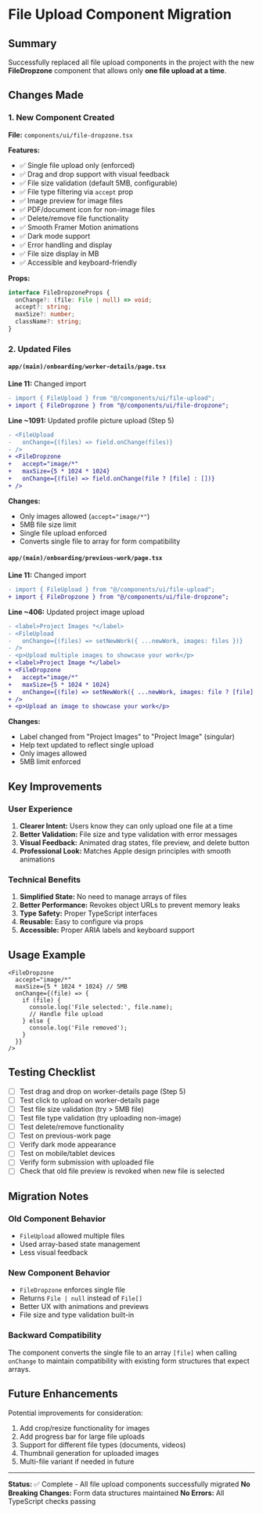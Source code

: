 # File Upload Component Migration

## Summary
Successfully replaced all file upload components in the project with the new **FileDropzone** component that allows only **one file upload at a time**.

## Changes Made

### 1. New Component Created
**File:** `components/ui/file-dropzone.tsx`

**Features:**
- ✅ Single file upload only (enforced)
- ✅ Drag and drop support with visual feedback
- ✅ File size validation (default 5MB, configurable)
- ✅ File type filtering via `accept` prop
- ✅ Image preview for image files
- ✅ PDF/document icon for non-image files
- ✅ Delete/remove file functionality
- ✅ Smooth Framer Motion animations
- ✅ Dark mode support
- ✅ Error handling and display
- ✅ File size display in MB
- ✅ Accessible and keyboard-friendly

**Props:**
```typescript
interface FileDropzoneProps {
  onChange?: (file: File | null) => void;
  accept?: string;
  maxSize?: number;
  className?: string;
}
```

### 2. Updated Files

#### `app/(main)/onboarding/worker-details/page.tsx`
**Line 11:** Changed import
```diff
- import { FileUpload } from "@/components/ui/file-upload";
+ import { FileDropzone } from "@/components/ui/file-dropzone";
```

**Line ~1091:** Updated profile picture upload (Step 5)
```diff
- <FileUpload
-   onChange={(files) => field.onChange(files)}
- />
+ <FileDropzone
+   accept="image/*"
+   maxSize={5 * 1024 * 1024}
+   onChange={(file) => field.onChange(file ? [file] : [])}
+ />
```

**Changes:**
- Only images allowed (`accept="image/*"`)
- 5MB file size limit
- Single file upload enforced
- Converts single file to array for form compatibility

#### `app/(main)/onboarding/previous-work/page.tsx`
**Line 11:** Changed import
```diff
- import { FileUpload } from "@/components/ui/file-upload";
+ import { FileDropzone } from "@/components/ui/file-dropzone";
```

**Line ~406:** Updated project image upload
```diff
- <label>Project Images *</label>
- <FileUpload
-   onChange={(files) => setNewWork({ ...newWork, images: files })}
- />
- <p>Upload multiple images to showcase your work</p>
+ <label>Project Image *</label>
+ <FileDropzone
+   accept="image/*"
+   maxSize={5 * 1024 * 1024}
+   onChange={(file) => setNewWork({ ...newWork, images: file ? [file] : [] })}
+ />
+ <p>Upload an image to showcase your work</p>
```

**Changes:**
- Label changed from "Project Images" to "Project Image" (singular)
- Help text updated to reflect single upload
- Only images allowed
- 5MB limit enforced

## Key Improvements

### User Experience
1. **Clearer Intent:** Users know they can only upload one file at a time
2. **Better Validation:** File size and type validation with error messages
3. **Visual Feedback:** Animated drag states, file preview, and delete button
4. **Professional Look:** Matches Apple design principles with smooth animations

### Technical Benefits
1. **Simplified State:** No need to manage arrays of files
2. **Better Performance:** Revokes object URLs to prevent memory leaks
3. **Type Safety:** Proper TypeScript interfaces
4. **Reusable:** Easy to configure via props
5. **Accessible:** Proper ARIA labels and keyboard support

## Usage Example

```tsx
<FileDropzone
  accept="image/*"
  maxSize={5 * 1024 * 1024} // 5MB
  onChange={(file) => {
    if (file) {
      console.log('File selected:', file.name);
      // Handle file upload
    } else {
      console.log('File removed');
    }
  }}
/>
```

## Testing Checklist

- [ ] Test drag and drop on worker-details page (Step 5)
- [ ] Test click to upload on worker-details page
- [ ] Test file size validation (try > 5MB file)
- [ ] Test file type validation (try uploading non-image)
- [ ] Test delete/remove functionality
- [ ] Test on previous-work page
- [ ] Verify dark mode appearance
- [ ] Test on mobile/tablet devices
- [ ] Verify form submission with uploaded file
- [ ] Check that old file preview is revoked when new file is selected

## Migration Notes

### Old Component Behavior
- `FileUpload` allowed multiple files
- Used array-based state management
- Less visual feedback

### New Component Behavior
- `FileDropzone` enforces single file
- Returns `File | null` instead of `File[]`
- Better UX with animations and previews
- File size and type validation built-in

### Backward Compatibility
The component converts the single file to an array `[file]` when calling `onChange` to maintain compatibility with existing form structures that expect arrays.

## Future Enhancements

Potential improvements for consideration:
1. Add crop/resize functionality for images
2. Add progress bar for large file uploads
3. Support for different file types (documents, videos)
4. Thumbnail generation for uploaded images
5. Multi-file variant if needed in future

---

**Status:** ✅ Complete - All file upload components successfully migrated
**No Breaking Changes:** Form data structures maintained
**No Errors:** All TypeScript checks passing
